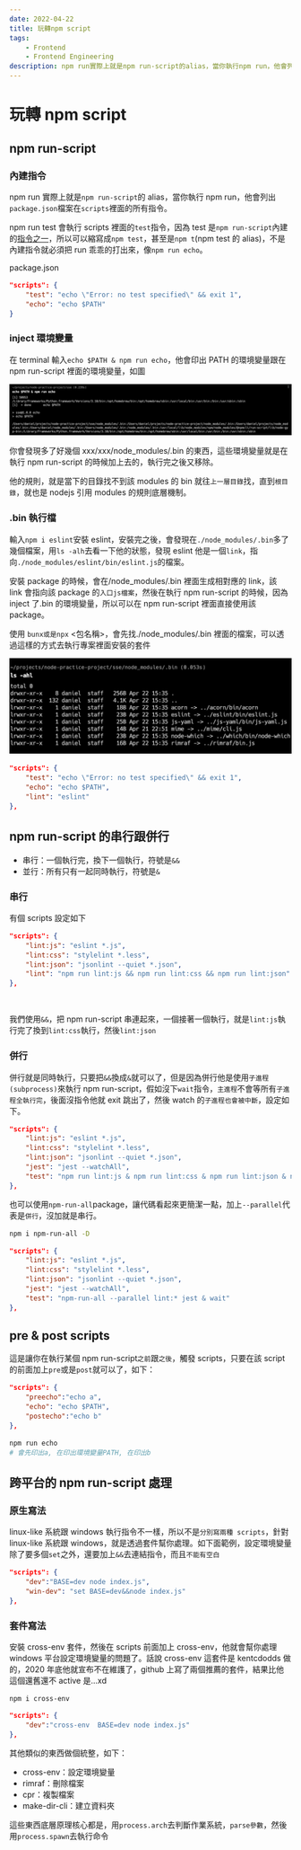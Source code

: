 ```yaml
---
date: 2022-04-22
title: 玩轉npm script
tags:
    - Frontend
    - Frontend Engineering
description: npm run實際上就是npm run-script的alias，當你執行npm run，他會列出package.json檔案在scripts裡面的所有指令。npm run test會執行scripts裡面的test指令，因為test是npm run-script內建的指令之一，所以可以縮寫成npm test，甚至是npm t(npm test的alias)，不是內建指令就必須把run乖乖的打出來，像npm run echo...
---
```


# 玩轉 npm script

## npm run-script

### 內建指令

npm run 實際上就是`npm run-script`的 alias，當你執行 npm run，他會列出`package.json`檔案在`scripts`裡面的所有指令。

npm run test 會執行 scripts 裡面的`test`指令，因為 test 是`npm run-script`內建的[指令之一](https://docs.npmjs.com/cli/v8/commands/npm-run-script)，所以可以縮寫成`npm test`，甚至是`npm t`(npm test 的 alias)，不是內建指令就必須把 run 乖乖的打出來，像`npm run echo`。

package.json

```json
"scripts": {
    "test": "echo \"Error: no test specified\" && exit 1",
    "echo": "echo $PATH"
}
```

### inject 環境變量

在 terminal 輸入`echo $PATH & npm run echo`，他會印出 PATH 的環境變量跟在 npm run-script 裡面的環境變量，如圖

![環境變量](../images/2022-04-22/01.png)

你會發現多了好幾個 xxx/xxx/node_modules/.bin 的東西，這些環境變量就是在執行 npm run-script 的時候加上去的，執行完之後又移除。

他的規則，就是當下的目錄找不到該 modules 的 bin 就往`上一層目錄`找，直到`根目錄`，就也是 nodejs 引用 modules 的規則底層機制。

### .bin 執行檔

輸入`npm i eslint`安裝 eslint，安裝完之後，會發現在`./node_modules/.bin`多了幾個檔案，用`ls -alh`去看一下他的狀態，發現 eslint 他是一個`link`，指向`./node_modules/eslint/bin/eslint.js`的檔案。

安裝 package 的時候，會在/node_modules/.bin 裡面生成相對應的 link，該 link 會指向該 package 的`入口js檔案`，然後在執行 npm run-script 的時候，因為 inject 了.bin 的環境變量，所以可以在 npm run-script 裡面直接使用該 package。

使用 `bunx或是npx` <包名稱>，會先找./node_modules/.bin 裡面的檔案，可以透過這樣的方式去執行專案裡面安裝的套件

![link](../images/2022-04-22/02.jpg)

```json
"scripts": {
    "test": "echo \"Error: no test specified\" && exit 1",
    "echo": "echo $PATH",
    "lint": "eslint"
},
```

## npm run-script 的串行跟併行

-   串行：一個執行完，換下一個執行，符號是`&&`
-   並行：所有只有一起同時執行，符號是`&`

### 串行

有個 scripts 設定如下

```json
"scripts": {
    "lint:js": "eslint *.js",
    "lint:css": "stylelint *.less",
    "lint:json": "jsonlint --quiet *.json",
    "lint": "npm run lint:js && npm run lint:css && npm run lint:json"
},
```

<br/>

我們使用`&&`，把 npm run-script 串連起來，一個接著一個執行，就是`lint:js`執行完了換到`lint:css`執行，然後`lint:json`

### 併行

併行就是同時執行，只要把`&&`換成`&`就可以了，但是因為併行他是使用`子進程(subprocess)`來執行 npm run-script，假如沒下`wait`指令，`主進程`不會等所有`子進程全執行完`，後面沒指令他就 exit 跳出了，然後 watch 的`子進程也會被中斷`，設定如下。

```json
"scripts": {
    "lint:js": "eslint *.js",
    "lint:css": "stylelint *.less",
    "lint:json": "jsonlint --quiet *.json",
    "jest": "jest --watchAll",
    "test": "npm run lint:js & npm run lint:css & npm run lint:json & npm run jest & wait"
},
```

也可以使用`npm-run-all`package，讓代碼看起來更簡潔一點，加上`--parallel`代表是`併行`，沒加就是串行。

```bash
npm i npm-run-all -D
```

```json
"scripts": {
    "lint:js": "eslint *.js",
    "lint:css": "stylelint *.less",
    "lint:json": "jsonlint --quiet *.json",
    "jest": "jest --watchAll",
    "test": "npm-run-all --parallel lint:* jest & wait"
},
```

## pre & post scripts

這是讓你在執行某個 npm run-script`之前`跟`之後`，觸發 scripts，只要在該 script 的前面加上`pre`或是`post`就可以了，如下：

```json
"scripts": {
    "preecho":"echo a",
    "echo": "echo $PATH",
    "postecho":"echo b"
},
```

```bash
npm run echo
# 會先印出a, 在印出環境變量PATH, 在印出b
```

## 跨平台的 npm run-script 處理

### 原生寫法

linux-like 系統跟 windows 執行指令不一樣，所以不是`分別寫兩種 scripts`，針對 linux-like 系統跟 windows，就是透過套件幫你處理。如下面範例，設定環境變量除了要多個`set`之外，還要加上`&&`去連結指令，而且`不能有空白`

```json
"scripts": {
    "dev":"BASE=dev node index.js",
    "win-dev": "set BASE=dev&&node index.js"
},
```

### 套件寫法

安裝 cross-env 套件，然後在 scripts 前面加上 cross-env，他就會幫你處理 windows 平台設定環境變量的問題了。話說 cross-env 這套件是 kentcdodds 做的，2020 年底他就宣布不在維護了，github 上寫了兩個推薦的套件，結果比他這個還舊還不 active 是...xd

```bach
npm i cross-env
```

```json
"scripts": {
    "dev":"cross-env  BASE=dev node index.js"
},
```

其他類似的東西做個統整，如下：

-   cross-env：設定環境變量
-   rimraf：刪除檔案
-   cpr：複製檔案
-   make-dir-cli：建立資料夾

這些東西底層原理核心都是，用`process.arch`去判斷作業系統，`parse參數`，然後用`process.spawn`去執行命令

<Comment />

